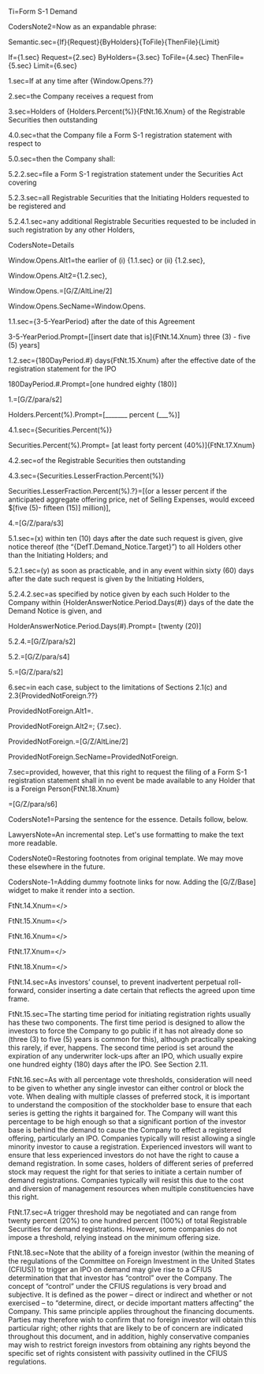 Ti=Form S-1 Demand

CodersNote2=Now as an expandable phrase:

Semantic.sec={If}{Request}{ByHolders}{ToFile}{ThenFile}{Limit}

If={1.sec}
Request={2.sec}
ByHolders={3.sec}
ToFile={4.sec}
ThenFile={5.sec}
Limit={6.sec}

1.sec=If at any time after {Window.Opens.??}

2.sec=the Company receives a request from 

3.sec=Holders of {Holders.Percent(%)}{FtNt.16.Xnum} of the Registrable Securities then outstanding 

4.0.sec=that the Company file a Form S-1 registration statement with respect to

5.0.sec=then the Company shall:

5.2.2.sec=file a Form S-1 registration statement under the Securities Act covering

5.2.3.sec=all Registrable Securities that the Initiating Holders requested to be registered and 

5.2.4.1.sec=any additional Registrable Securities requested to be included in such registration by any other Holders, 


CodersNote=Details

Window.Opens.Alt1=the earlier of (i) {1.1.sec} or (ii) {1.2.sec},

Window.Opens.Alt2={1.2.sec},

Window.Opens.=[G/Z/AltLine/2]

Window.Opens.SecName=Window.Opens.

1.1.sec={3-5-YearPeriod} after the date of this Agreement 

3-5-YearPeriod.Prompt=[[insert date that is]{FtNt.14.Xnum} three (3) - five (5) years]

1.2.sec={180DayPeriod.#} days{FtNt.15.Xnum} after the effective date of the registration statement for the IPO

180DayPeriod.#.Prompt=[one hundred eighty (180)]

1.=[G/Z/para/s2]

Holders.Percent(%).Prompt=[_______ percent (___%)]

4.1.sec={Securities.Percent(%)}

Securities.Percent(%).Prompt= [at least forty percent (40%)]{FtNt.17.Xnum}

4.2.sec=of the Registrable Securities then outstanding 

4.3.sec={Securities.LesserFraction.Percent(%)}

Securities.LesserFraction.Percent(%).?}=[(or a lesser percent if the anticipated aggregate offering price, net of Selling Expenses, would exceed $[five (5)- fifteen (15)] million)], 

4.=[G/Z/para/s3]

5.1.sec=(x) within ten (10) days after the date such request is given, give notice thereof (the “{DefT.Demand_Notice.Target}”) to all Holders other than the Initiating Holders; and 

5.2.1.sec=(y) as soon as practicable, and in any event within sixty (60) days after the date such request is given by the Initiating Holders, 



5.2.4.2.sec=as specified by notice given by each such Holder to the Company within {HolderAnswerNotice.Period.Days(#)} days of the date the Demand Notice is given, and

HolderAnswerNotice.Period.Days(#).Prompt= [twenty (20)]

5.2.4.=[G/Z/para/s2]

5.2.=[G/Z/para/s4]

5.=[G/Z/para/s2]

6.sec=in each case, subject to the limitations of Sections 2.1(c) and 2.3{ProvidedNotForeign.??}

ProvidedNotForeign.Alt1=.

ProvidedNotForeign.Alt2=; {7.sec}.

ProvidedNotForeign.=[G/Z/AltLine/2]

ProvidedNotForeign.SecName=ProvidedNotForeign.

7.sec=provided, however, that this right to request the filing of a Form S-1 registration statement shall in no event be made available to any Holder that is a Foreign Person{FtNt.18.Xnum}

=[G/Z/para/s6]

CodersNote1=Parsing the sentence for the essence.  Details follow, below.

LawyersNote=An incremental step. Let's use formatting to make the text more readable.

CodersNote0=Restoring footnotes from original template. We may move these elsewhere in the future.  

CodersNote-1=Adding dummy footnote links for now. Adding the [G/Z/Base] widget to make it render into a section.

FtNt.14.Xnum=</>

FtNt.15.Xnum=</>

FtNt.16.Xnum=</>

FtNt.17.Xnum=</>

FtNt.18.Xnum=</>


FtNt.14.sec=As investors’ counsel, to prevent inadvertent perpetual roll-forward, consider inserting a date certain that reflects the agreed upon time frame.

FtNt.15.sec=The starting time period for initiating registration rights usually has these two components. The first time period is designed to allow the investors to force the Company to go public if it has not already done so (three (3) to five (5) years is common for this), although practically speaking this rarely, if ever, happens. The second time period is set around the expiration of any underwriter lock-ups after an IPO, which usually expire one hundred eighty (180) days after the IPO. See Section 2.11.
 	
FtNt.16.sec=As with all percentage vote thresholds, consideration will need to be given to whether any single investor can either control or block the vote. When dealing with multiple classes of preferred stock, it is important to understand the composition of the stockholder base to ensure that each series is getting the rights it bargained for. The Company will want this percentage to be high enough so that a significant portion of the investor base is behind the demand to cause the Company to effect a registered offering, particularly an IPO. Companies typically will resist allowing a single minority investor to cause a registration. Experienced investors will want to ensure that less experienced investors do not have the right to cause a demand registration. In some cases, holders of different series of preferred stock may request the right for that series to initiate a certain number of demand registrations. Companies typically will resist this due to the cost and diversion of management resources when multiple constituencies have this right.
 	
FtNt.17.sec=A trigger threshold may be negotiated and can range from twenty percent (20%) to one hundred percent (100%) of total Registrable Securities for demand registrations. However, some companies do not impose a threshold, relying instead on the minimum offering size.
  	
FtNt.18.sec=Note that the ability of a foreign investor (within the meaning of the regulations of the Committee on Foreign Investment in the United States (CFIUS)) to trigger an IPO on demand may give rise to a CFIUS determination that that investor has “control” over the Company. The concept of “control” under the CFIUS regulations is very broad and subjective. It is defined as the power – direct or indirect and whether or not exercised – to “determine, direct, or decide important matters affecting” the Company. This same principle applies throughout the financing documents. Parties may therefore wish to confirm that no foreign investor will obtain this particular right; other rights that are likely to be of concern are indicated throughout this document, and in addition, highly conservative companies may wish to restrict foreign investors from obtaining any rights beyond the specific set of rights consistent with passivity outlined in the CFIUS regulations.

